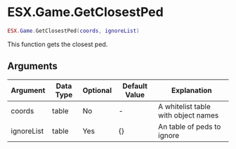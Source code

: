 # ESX.Game.GetClosestPed

```lua
ESX.Game.GetClosestPed(coords, ignoreList)
```

This function gets the closest ped.

## Arguments

| Argument   | Data Type | Optional | Default Value | Explanation                         |
|------------|-----------|----------|---------------|-------------------------------------|
| coords     | table     | No       | -             | A whitelist table with object names |
| ignoreList | table     | Yes      | {}            | An table of peds to ignore          |
